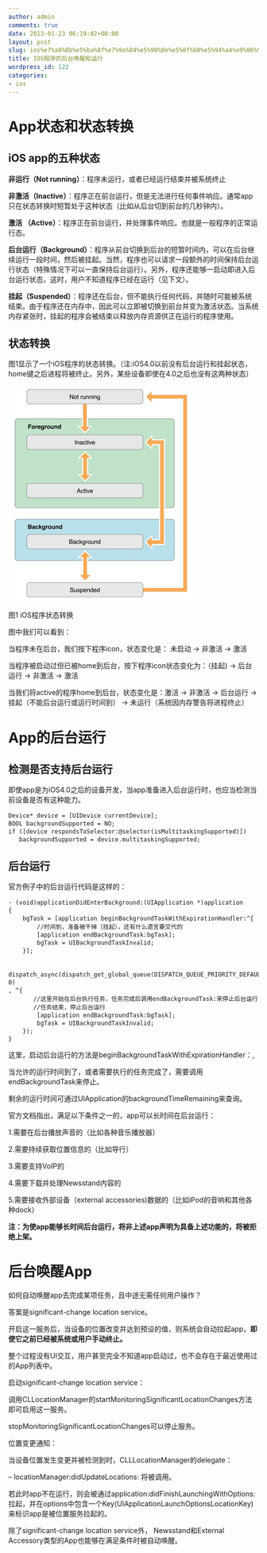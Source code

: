 ```yaml
---
author: admin
comments: true
date: 2013-01-23 06:19:02+00:00
layout: post
slug: ios%e7%a8%8b%e5%ba%8f%e7%9a%84%e5%90%8e%e5%8f%b0%e5%94%a4%e9%86%92%e5%92%8c%e8%bf%90%e8%a1%8c
title: IOS程序的后台唤醒和运行
wordpress_id: 122
categories:
- ios
---
```


# App状态和状态转换




## iOS app的五种状态


**非运行（Not running）**：程序未运行，或者已经运行结束并被系统终止

**非激活（Inactive）**：程序正在前台运行，但是无法进行任何事件响应。通常app只在状态转换时短暂处于这种状态（比如从后台切到前台的几秒钟内）。

**激活 （Active）**：程序正在前台运行，并处理事件响应。也就是一般程序的正常运行态。

**后台运行（Background）**：程序从前台切换到后台的短暂时间内，可以在后台继续运行一段时间，然后被挂起。当然，程序也可以请求一段额外的时间保持后台运行状态（特殊情况下可以一直保持后台运行）。另外，程序还能够一启动即进入后台运行状态，这时，用户不知道程序已经在运行（见下文）。

**挂起（Suspended）**：程序还在后台，但不能执行任何代码，并随时可能被系统结束。由于程序还在内存中，因此可以立即被切换到前台并变为激活状态。当系统内存紧张时，挂起的程序会被结束以释放内存资源供正在运行的程序使用。




## 状态转换


图1显示了一个iOS程序的状态转换。（注:iOS4.0以前没有后台运行和挂起状态，home键之后进程将被终止。另外，某些设备即使在4.0之后也没有这两种状态）


![app_status](/images/ios_app_status/app_status.jpeg)


图1 iOS程序状态转换




图中我们可以看到：

当程序未在后台，我们按下程序icon，状态变化是： 未启动 -> 非激活 -> 激活

当程序被启动过但已被home到后台，按下程序icon状态变化为：（挂起) -> 后台运行 -> 非激活 -> 激活

当我们将active的程序home到后台，状态变化是：激活 -> 非激活 -> 后台运行 -> 挂起（不能后台运行或运行时间到） -> 未运行（系统因内存警告将进程终止）




# App的后台运行




## 检测是否支持后台运行


即使app是为iOS4.0之后的设备开发，当app准备进入后台运行时，也应当检测当前设备是否有这种能力。

    
    Device* device = [UIDevice currentDevice];
    BOOL backgroundSupported = NO;
    if ([device respondsToSelector:@selector(isMultitaskingSupported)])
       backgroundSupported = device.multitaskingSupported;





## 后台运行


官方例子中的后台运行代码是这样的：

    
    - (void)applicationDidEnterBackground:(UIApplication *)application
    {
        bgTask = [application beginBackgroundTaskWithExpirationHandler:^{
            //时间到，准备被干掉（挂起），还有什么遗言要交代的
            [application endBackgroundTask:bgTask];
            bgTask = UIBackgroundTaskInvalid;
        }];
    
        dispatch_async(dispatch_get_global_queue(DISPATCH_QUEUE_PRIORITY_DEFAULT, 0)
    , ^{
           //这里开始在后台执行任务，任务完成后调用endBackgroundTask:来停止后台运行
           //任务结束，停止后台运行
            [application endBackgroundTask:bgTask];
            bgTask = UIBackgroundTaskInvalid;
        });
    }


这里，启动后台运行的方法是beginBackgroundTaskWithExpirationHandler：,

当允许的运行时间到了，或者需要执行的任务完成了，需要调用endBackgroundTask来停止。

剩余的运行时间可通过UIApplication的backgroundTimeRemaining来查询。



官方文档指出，满足以下条件之一的，app可以长时间在后台运行：

1.需要在后台播放声音的（比如各种音乐播放器）

2.需要持续获取位置信息的（比如导行）

3.需要支持VoIP的

4.需要下载并处理Newsstand内容的

5.需要接收外部设备（external accessories)数据的（比如iPod的音响和其他各种dock）

**注：为使app能够长时间后台运行，将非上述app声明为具备上述功能的，将被拒绝上架。**




# 后台唤醒App


如何自动唤醒app去完成某项任务，且中途无需任何用户操作？

答案是significant-change location service。

开启这一服务后，当设备的位置改变并达到预设的值，则系统会自动拉起app，**即使它之前已经被系统或用户手动终止。**

整个过程没有UI交互，用户甚至完全不知道app启动过，也不会存在于最近使用过的App列表中。



启动significant-change location service：

调用CLLocationManager的startMonitoringSignificantLocationChanges方法即可启用这一服务。

stopMonitoringSignificantLocationChanges可以停止服务。



位置变更通知：

当设备位置发生变更并被检测到时，CLLLocationManager的delegate：

– locationManager:didUpdateLocations: 将被调用。

若此时app不在运行，则会被通过application:didFinishLaunchingWithOptions:拉起，并在options中包含一个Key(UIApplicationLaunchOptionsLocationKey)来标识app是被位置服务拉起的。



除了significant-change location service外， Newsstand和External Accessory类型的App也能够在满足条件时被自动唤醒。
